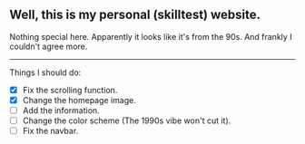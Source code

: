 ## Well, this is my personal (skilltest) website.

Nothing special here. Apparently it looks like it's from the 90s. And frankly I couldn't agree more.

---

Things I should do:
 - [x] Fix the scrolling function.
 - [x] Change the homepage image.
 - [ ] Add the information.
 - [ ] Change the color scheme (The 1990s vibe won't cut it).
 - [ ] Fix the navbar.
